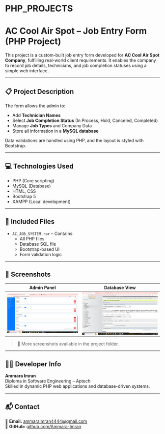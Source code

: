 # PHP_PROJECTS
# AC Cool Air Spot – Job Entry Form (PHP Project)

This project is a custom-built job entry form developed for **AC Cool Air Spot Company**, fulfilling real-world client requirements. It enables the company to record job details, technicians, and job completion statuses using a simple web interface.

---

## 📋 Project Description

The form allows the admin to:

- Add **Technician Names**
- Select **Job Completion Status** (In Process, Hold, Canceled, Completed)
- Manage **Job Types** and Company Data
- Store all information in a **MySQL database**

Data validations are handled using PHP, and the layout is styled with Bootstrap.

---

## 💻 Technologies Used

- PHP (Core scripting)
- MySQL (Database)
- HTML, CSS
- Bootstrap 5
- XAMPP (Local development)

---

## 📂 Included Files

- `AC_JOB_SYSTEM.rar` – Contains:
  - All PHP files
  - Database SQL file
  - Bootstrap-based UI
  - Form validation logic

---

## 📸 Screenshots

| Admin Panel | Database View |
|-------------|----------------|
| ![Admin Panel](adminpanel.jpeg) | ![Form Data in DB](formdb.jpeg) |

> 📌 More screenshots available in the project folder.

---

## 👩‍💻 Developer Info

**Ammara Imran**  
Diploma in Software Engineering – Aptech  
Skilled in dynamic PHP web applications and database-driven systems.

---

## 📬 Contact

📧 **Email:** ammaraimran4444@gmail.com  
🔗 **GitHub:** [github.com/Ammara-Imran](https://github.com/Ammara-Imran)

